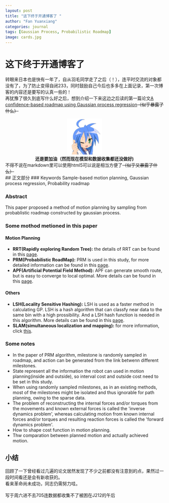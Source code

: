 ```yaml
---
layout: post
title: "这下终于开通博客了 "
author: "Fan Yuanxiang"
categories: journal
tags: [Gaussian Process, Probabilistic Roadmap]
image: cards.jpg
---
```


# 这下终于开通博客了  

转眼来日本也是快有一年了，自从羽毛同学走了之后（！），连平时交流的对象都没有了，为了防止变得自闭233，同时鼓励自己今后也多多在上面记录，第一次博客的内容还是要写的认真一些的！  
再犹豫了很久到底写什么好之后，想到介绍一下来这边之后读的第一篇论文[A confidence-based roadmap using Gaussian process regression](https://link.springer.com/content/pdf/10.1007%2Fs10514-016-9604-y.pdf)<s>（似乎暴露了什么）</s>
<div align="center">
<img src="../assets/img/1376878274830.png"/>
<br><b>还是要加油（然而现在模型和数据收集都还没做好)</b>
</div>  
不得不说在markdown里可以使用html5可以说是相当方便了<s>（似乎又暴露了什么）</s>
<br>
## 正文部分  
### Keywords  
Sample-based motion planning, Gaussian process regression, Probability roadmap  

### Abstract  
This paper proposed a method of motion planning by sampling from probablistic roadmap constructed by gaussian process.  

### Some mothod metioned in this paper  
#### Motion Planning
* **RRT(Rapidly exploring Random Tree):**  the details of RRT can be found in this [page](https://blog.csdn.net/gpeng832/article/details/71249198?locationNum=1&fps=1).  
* **PRM(Probabilistic RoadMap):** PRM is used in this study, for more detailed information can be found in this [page](https://blog.csdn.net/chauncygu/article/details/78032283).  
* **APF(Artificial Potential Field Method):** APF can generate smooth route, but is easy to converge to local optimal. More details can be found in this [page](https://blog.csdn.net/huangg900/article/details/80503306).  

#### Others  
* **LSH(Locality Sensitive Hashing):** LSH is used as a faster method in calculating GP. LSH is a hash algorithm that can classfy near data to the same bin with a high prossibility. And a LSH hash function is needed in this algorithm. More details can be found in this [page](https://www.cnblogs.com/wt869054461/p/8148940.html).
* **SLAM(simultaneous localization and mapping):** for more information, click [this](http://www.360doc.com/content/16/0509/17/33166754_557617018.shtml).

### Some notes  
* In the paper of PRM algorithm, milestone is randomly sampled in roadmap, and action can be generated from the link betwenn different milestones.  
* State represent all the information the robot can used in motion planning(inside and outside), so interval cost and outside cost need to be set in this study.
* When using randomly sampled milestones, as in an existing methods, most of the milestones might be isolated and thus ignorable for path planning, owing to the sparse data.
* The problem of reconstructing the internal forces and/or torques from the movements and known external forces is called the 'inverse dynamics problem', whereas calculating motion from known internal forces and/or torques and resulting reaction forces is called the 'forward dynamics problem'.
* How to shape cost function in motion planning.  
* Thw comparation between planned motion and actually achieved motion.

## 小结
回顾了一下曾经看过几遍的论文居然发现了不少之前都没有注意到的点，果然过一段时间看还是会有新收获的。  
看来革命尚未成功，同志仍需努力哇。  
<br>
写于周六进不去705连数据都收集不了被困在J212的午后

